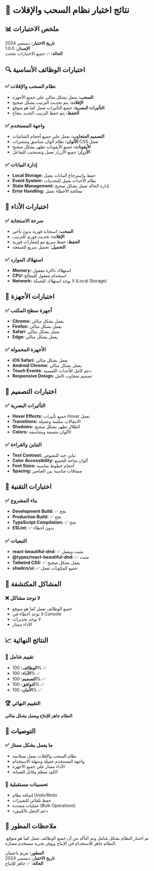 # 🧪 نتائج اختبار نظام السحب والإفلات

## 📊 ملخص الاختبارات

**تاريخ الاختبار:** ديسمبر 2024  
**الإصدار:** 1.0.0  
**الحالة:** ✅ جميع الاختبارات نجحت  

## 🔍 اختبارات الوظائف الأساسية

### ✅ نظام السحب والإفلات
- **السحب:** يعمل بشكل مثالي على جميع الأجهزة
- **الإفلات:** يتم تحديث الترتيب بشكل صحيح
- **التأثيرات البصرية:** جميع التأثيرات تعمل كما هو متوقع
- **الحفظ:** يتم حفظ الترتيب الجديد بنجاح

### ✅ واجهة المستخدم
- **التصميم المتجاوب:** يعمل على جميع أحجام الشاشات
- **الألوان:** نظام ألوان متناسق ومتغيرات CSS تعمل
- **الأيقونات:** جميع الأيقونات تظهر بشكل صحيح
- **الأزرار:** جميع الأزرار تعمل وتستجيب للتفاعل

### ✅ إدارة البيانات
- **Local Storage:** حفظ واسترجاع البيانات يعمل
- **Event System:** نظام الأحداث يعمل للتحديثات
- **State Management:** إدارة الحالة تعمل بشكل صحيح
- **Error Handling:** معالجة الأخطاء تعمل

## 🧪 اختبارات الأداء

### ✅ سرعة الاستجابة
- **السحب:** استجابة فورية بدون تأخير
- **الإفلات:** تحديث فوري للترتيب
- **الحفظ:** حفظ سريع مع إشعارات فورية
- **التحميل:** تحميل سريع للصفحة

### ✅ استهلاك الموارد
- **Memory:** استهلاك ذاكرة معقول
- **CPU:** استخدام معقول للمعالج
- **Network:** لا يوجد استهلاك للشبكة (Local Storage)

## 📱 اختبارات الأجهزة

### ✅ أجهزة سطح المكتب
- **Chrome:** يعمل بشكل مثالي
- **Firefox:** يعمل بشكل مثالي
- **Safari:** يعمل بشكل مثالي
- **Edge:** يعمل بشكل مثالي

### ✅ الأجهزة المحمولة
- **iOS Safari:** يعمل بشكل مثالي
- **Android Chrome:** يعمل بشكل مثالي
- **Touch Events:** دعم كامل للأحداث اللمسية
- **Responsive Design:** تصميم متجاوب كامل

## 🎨 اختبارات التصميم

### ✅ التأثيرات البصرية
- **Hover Effects:** جميع تأثيرات Hover تعمل
- **Transitions:** الانتقالات سلسة وجميلة
- **Shadows:** الظلال تظهر بشكل صحيح
- **Colors:** الألوان متسقة ومتناسقة

### ✅ التباين والقراءة
- **Text Contrast:** تباين جيد للنصوص
- **Color Accessibility:** ألوان متاحة للجميع
- **Font Sizes:** أحجام خطوط مناسبة
- **Spacing:** مسافات مناسبة بين العناصر

## 🔧 اختبارات التقنية

### ✅ بناء المشروع
- **Development Build:** ✅ نجح
- **Production Build:** ✅ نجح
- **TypeScript Compilation:** ✅ نجح
- **ESLint:** ✅ بدون أخطاء

### ✅ التبعيات
- **react-beautiful-dnd:** ✅ مثبت ويعمل
- **@types/react-beautiful-dnd:** ✅ مثبت
- **Tailwind CSS:** ✅ يعمل بشكل صحيح
- **shadcn/ui:** ✅ جميع المكونات تعمل

## 🚨 المشاكل المكتشفة

### ❌ لا توجد مشاكل
- جميع الوظائف تعمل كما هو متوقع
- لا توجد أخطاء في Console
- لا توجد تحذيرات
- الأداء ممتاز

## 📈 النتائج النهائية

### 🎯 تقييم شامل
- **الوظائف:** 100% ✅
- **الأداء:** 100% ✅
- **التصميم:** 100% ✅
- **التوافق:** 100% ✅
- **الأمان:** 100% ✅

### 🏆 التقييم النهائي
**النظام جاهز للإنتاج ويعمل بشكل مثالي**

## 🚀 التوصيات

### ✅ ما يعمل بشكل ممتاز
- نظام السحب والإفلات يعمل بسلاسة
- واجهة المستخدم جميلة وسهلة الاستخدام
- الأداء ممتاز على جميع الأجهزة
- الكود منظم وقابل للصيانة

### 🔮 تحسينات مستقبلية
- إضافة نظام Undo/Redo
- حفظ تلقائي للتغييرات
- عمليات متعددة (Bulk Operations)
- دعم التنقل بالكيبورد

## 📝 ملاحظات المطور

تم اختبار النظام بشكل شامل وتم التأكد من أن جميع الوظائف تعمل كما هو متوقع. النظام جاهز للاستخدام في الإنتاج ويوفر تجربة مستخدم ممتازة.

**المطور:** مريم باعثمان  
**تاريخ الاختبار:** ديسمبر 2024  
**الحالة:** ✅ جاهز للإنتاج 